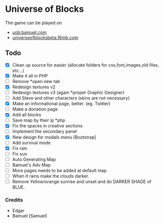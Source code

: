 #  **Universe of Blocks**
  The game can be played on
  
  - [uob.bamuel.com](http://uob.bamuel.com/index.php)
  - [universeofblocksbeta.16mb.com](http://universeofblocksbeta.16mb.com/)

## Todo
- [x] Clean up source for easier (allocate folders for css,font,images,old files, etc...)
- [x] Make it all in PHP
- [ ] Remove *open new tab 
- [x] Redesign textures v2
- [ ] Redesign textures v3    (again *proper Graphic Designer)
- [ ] Add Steve and other characters (skins are not necessary)
- [x] Make an informational page, better. (eg. Twitter)
- [ ] Make a donation page
- [x] Add all blocks
- [ ] Save map by their ip *php
- [x] Fix the spaces in creative sections
- [ ] Implement the secondary panel
- [x] New design for modals menu [Bootstrap]
- [ ] Add survival mode
- [x] Fix rain
- [ ] Fix sun
- [ ] Auto Generating Map
- [ ] Bamuel's Adv Map
- [ ] More pages needs to be added at default map
- [ ] When it rains make the clouds darker.
- [ ] Remove Yellow/orange sunrise and unset and do DARKER SHADE of BLUE.

### Credits 
- Edgar
- Bamuel (Samuel)

